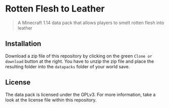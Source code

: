 # Rotten Flesh to Leather

> A Minecraft 1.14 data pack that allows players to smelt rotten flesh into leather

## Installation

Download a zip file of this repository by clicking on the green `Clone or download` button at the right. You have to unzip the zip file and place the resulting folder into the `datapacks` folder of your world save.

## License

The data pack is licensed under the GPLv3. For more information, take a look at the license file within this repository.
